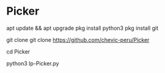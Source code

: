 # Picker
apt update && apt upgrade
pkg install python3
pkg install git

git clone git clone 
https://github.com/chevic-peru/Picker

cd Picker

python3 Ip-Picker.py
